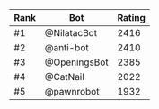 Rank|Bot|Rating
---|---|---
#1|@NilatacBot|2416
#2|@anti-bot|2410
#3|@OpeningsBot|2385
#4|@CatNail|2022
#5|@pawnrobot|1932
